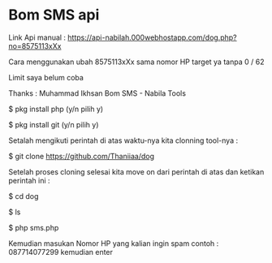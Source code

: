 # Bom SMS api

Link Api manual : https://api-nabilah.000webhostapp.com/dog.php?no=8575113xXx

Cara menggunakan ubah 8575113xXx sama nomor HP target ya tanpa 0 / 62

Limit saya belum coba

Thanks : Muhammad Ikhsan
Bom SMS - Nabila Tools

$ pkg install php (y/n pilih y)

$ pkg install git (y/n pilih y)

Setalah mengikuti perintah di atas waktu-nya kita clonning tool-nya :

$ git clone https://github.com/Thaniiaa/dog

Setelah proses cloning selesai kita move on dari perintah di atas dan ketikan perintah ini :

$ cd dog

$ ls

$ php sms.php

Kemudian masukan Nomor HP yang kalian ingin spam contoh : 087714077299 kemudian enter
